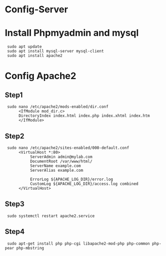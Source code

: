 # Config-Server

# Install Phpmyadmin and mysql
     sudo apt update
     sudo apt install mysql-server mysql-client
     sudo apt install apache2

# Config Apache2
## Step1
     sudo nano /etc/apache2/mods-enabled/dir.conf
          <IfModule mod_dir.c>
          DirectoryIndex index.html index.php index.xhtml index.htm
          </IfModule>
## Step2
     sudo nano /etc/apache2/sites-enabled/000-default.conf
          <VirtualHost *:80>
               ServerAdmin admin@mylab.com
               DocumentRoot /var/www/html/
               ServerName example.com
               ServerAlias example.com

               ErrorLog ${APACHE_LOG_DIR}/error.log
               CustomLog ${APACHE_LOG_DIR}/access.log combined
          </VirtualHost>
## Step3
     sudo systemctl restart apache2.service
## Step4
     sudo apt-get install php php-cgi libapache2-mod-php php-common php-pear php-mbstring
